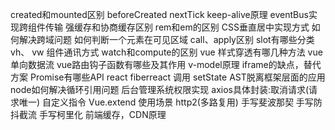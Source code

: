 created和mounted区别
beforeCreated
nextTick
keep-alive原理
eventBus实现跨组件传输
强缓存和协商缓存区别
rem和em的区别
CSS垂直居中实现方式
如何解决跨域问题
如何判断一个元素在可见区域
call、apply区别
slot有哪些分类
vh、 vw
组件通讯方式
watch和compute的区别
vue 样式穿透有哪几种方法
vue 单向数据流
vue路由钩子函数有哪些及其作用
v-model原理
iframe的缺点，替代方案
Promise有哪些API
react fiberreact 
调用 setState
AST脱离框架层面的应用
node如何解决循环引用问题
后台管理系统权限实现
axios具体封装:取消请求(请求唯一)
自定义指令
Vue.extend 使用场景
http2(多路复用)
手写斐波那契 手写防抖截流 手写柯里化
前端缓存，CDN原理